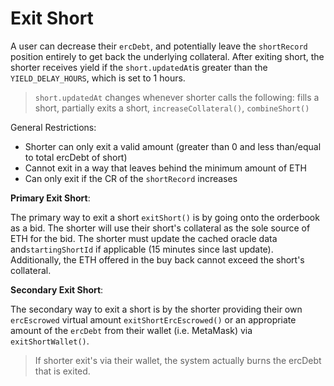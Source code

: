 # Exit Short

A user can decrease their `ercDebt`, and potentially leave the `shortRecord` position entirely to get back the underlying collateral. After exiting short, the shorter receives yield if the `short.updatedAt`is greater than the `YIELD_DELAY_HOURS`, which is set to 1 hours.

> `short.updatedAt` changes whenever shorter calls the following: fills a short, partially exits a short, `increaseCollateral()`, `combineShort()`

General Restrictions:

- Shorter can only exit a valid amount (greater than 0 and less than/equal to total ercDebt of short)
- Cannot exit in a way that leaves behind the minimum amount of ETH
- Can only exit if the CR of the `shortRecord` increases

**Primary Exit Short**:

The primary way to exit a short `exitShort()` is by going onto the orderbook as a bid. The shorter will use their short's collateral as the sole source of ETH for the bid. The shorter must update the cached oracle data and`startingShortId` if applicable (15 minutes since last update). Additionally, the ETH offered in the buy back cannot exceed the short's collateral.

**Secondary Exit Short**:

The secondary way to exit a short is by the shorter providing their own `ercEscrowed` virtual amount `exitShortErcEscrowed()` or an appropriate amount of the `ercDebt` from their wallet (i.e. MetaMask) via `exitShortWallet()`.

> If shorter exit's via their wallet, the system actually burns the ercDebt that is exited.
